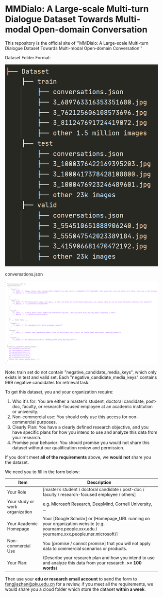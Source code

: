 
# MMDialo: A Large-scale Multi-turn Dialogue Dataset Towards Multi-modal Open-domain Conversation

This repository is the official site of ''MMDialo: A Large-scale Multi-turn Dialogue Dataset Towards Multi-modal Open-domain Conversation''

Dataset Folder Format:

<img title="Dataset Format" alt="Dataset Format" src="./DatasetTree.PNG">

conversations.json

<img title="Dialogue Case" alt="Dialogue Case" src="./ConvCase.PNG">

Note: train set do not contain "negative_candidate_media_keys", which only exists in test and valid set. Each "negative_candidate_media_keys" contains 999 negative candidates for retrieval task. 


To get this dataset, you and your organization require:
1. Who it's for: You are either a master’s student, doctoral candidate, post-doc, faculty, or research-focused employee at an academic institution or university.
2. Non-commercial use: You should only use this access for non-commercial purposes.
3. Clearly Plan: You have a clearly defined research objective, and you have specific plans for how you intend to use and analyze this data from your research. 
4. Promise your behavior: You should promise you would not share this dataset without our qualification review and permission.

If you don't meet **all of the requirements** above, we **would not** share you the dataset.

We need you to fill in the form below:

| Item      | Description |
| ----------- | ----------- |
| Your  Role      | [master’s student / doctoral candidate / post-doc / faculty / research-focused employee / others]       |
| Your  study or work organization | e.g. Microsoft Research, DeepMind, Cornell University, ...       |
| Your  Academic Homepage | Your [Google Scholar] or [Homepage_URL running on  your organization website (e.g. yourname.people.xxx.edu / yourname.xxx.people.msr.microsoft)]       |
| Non-commercial Use  | You [promise / cannot promise] that you will not apply data to commercial scenarios or products.  |
| Your Plan:      | (Describe your research plan and how you intend to use and analyze this data from your research. **>= 100 words**)   |

Then use your **edu or research email account** to send the form to fengjiazhan@pku.edu.cn for a review, if you meet all the requirements, we would share you a cloud folder which store the dataset **within a week**.